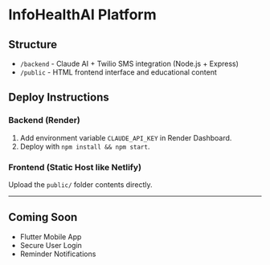 # InfoHealthAI Platform

## Structure
- `/backend` - Claude AI + Twilio SMS integration (Node.js + Express)
- `/public` - HTML frontend interface and educational content

## Deploy Instructions

### Backend (Render)
1. Add environment variable `CLAUDE_API_KEY` in Render Dashboard.
2. Deploy with `npm install && npm start`.

### Frontend (Static Host like Netlify)
Upload the `public/` folder contents directly.

---

## Coming Soon
- Flutter Mobile App
- Secure User Login
- Reminder Notifications
